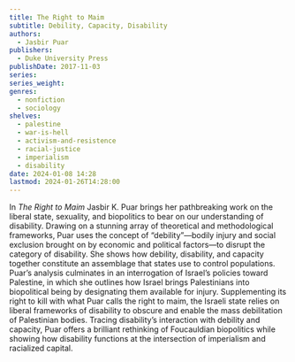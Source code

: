 ```yaml
---
title: The Right to Maim
subtitle: Debility, Capacity, Disability
authors:
  - Jasbir Puar
publishers:
  - Duke University Press
publishDate: 2017-11-03
series: 
series_weight: 
genres:
  - nonfiction
  - sociology
shelves:
  - palestine
  - war-is-hell
  - activism-and-resistence
  - racial-justice
  - imperialism
  - disability
date: 2024-01-08 14:28
lastmod: 2024-01-26T14:28:00
---
```

In _The Right to Maim_ Jasbir K. Puar brings her pathbreaking work on the liberal state, sexuality, and biopolitics to bear on our understanding of disability. Drawing on a stunning array of theoretical and methodological frameworks, Puar uses the concept of “debility”—bodily injury and social exclusion brought on by economic and political factors—to disrupt the category of disability. She shows how debility, disability, and capacity together constitute an assemblage that states use to control populations. Puar’s analysis culminates in an interrogation of Israel’s policies toward Palestine, in which she outlines how Israel brings Palestinians into biopolitical being by designating them available for injury. Supplementing its right to kill with what Puar calls the right to maim, the Israeli state relies on liberal frameworks of disability to obscure and enable the mass debilitation of Palestinian bodies. Tracing disability’s interaction with debility and capacity, Puar offers a brilliant rethinking of Foucauldian biopolitics while showing how disability functions at the intersection of imperialism and racialized capital.